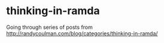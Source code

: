 # thinking-in-ramda

Going through series of posts from http://randycoulman.com/blog/categories/thinking-in-ramda/
